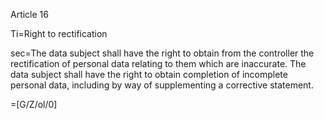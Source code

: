 Article 16

Ti=Right to rectification

sec=The data subject shall have the right to obtain from the controller the rectification of personal data relating to them which are inaccurate. The data subject shall have the right to obtain completion of incomplete personal data, including by way of supplementing a corrective statement.

=[G/Z/ol/0]
